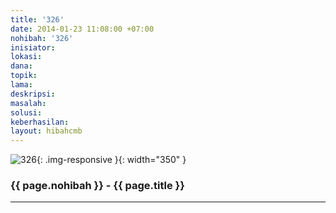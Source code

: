 ```yaml
---
title: '326'
date: 2014-01-23 11:08:00 +07:00
nohibah: '326'
inisiator: 
lokasi: 
dana: 
topik: 
lama: 
deskripsi: 
masalah: 
solusi: 
keberhasilan: 
layout: hibahcmb
---
```


![326](/static/img/hibahcmb/326.png){: .img-responsive }{: width="350" }

### {{ page.nohibah }} - {{ page.title }}

---
